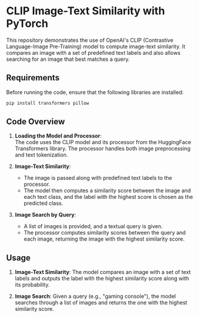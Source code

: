 # CLIP Image-Text Similarity with PyTorch

This repository demonstrates the use of OpenAI's CLIP (Contrastive Language-Image Pre-Training) model to compute image-text similarity. It compares an image with a set of predefined text labels and also allows searching for an image that best matches a query.

## Requirements

Before running the code, ensure that the following libraries are installed:

```bash
pip install transformers pillow
```

## Code Overview

1. **Loading the Model and Processor**:  
   The code uses the CLIP model and its processor from the HuggingFace Transformers library. The processor handles both image preprocessing and text tokenization.

2. **Image-Text Similarity**:  
   - The image is passed along with predefined text labels to the processor.  
   - The model then computes a similarity score between the image and each text class, and the label with the highest score is chosen as the predicted class.
   
3. **Image Search by Query**:  
   - A list of images is provided, and a textual query is given.  
   - The processor computes similarity scores between the query and each image, returning the image with the highest similarity score.

## Usage

1. **Image-Text Similarity**: The model compares an image with a set of text labels and outputs the label with the highest similarity score along with its probability.

2. **Image Search**: Given a query (e.g., "gaming console"), the model searches through a list of images and returns the one with the highest similarity score.
